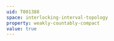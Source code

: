 ```yaml
---
uid: T001388
space: interlocking-interval-topology
property: weakly-countably-compact
value: true
---
```

